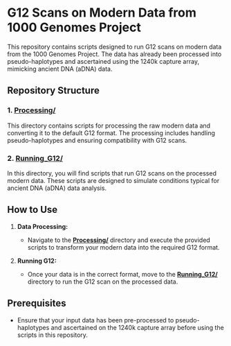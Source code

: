# G12 Scans on Modern Data from 1000 Genomes Project

This repository contains scripts designed to run G12 scans on modern data from the 1000 Genomes Project. The data has already been processed into pseudo-haplotypes and ascertained using the 1240k capture array, mimicking ancient DNA (aDNA) data.

## Repository Structure

### 1. [**Processing/**](Processing/)
This directory contains scripts for processing the raw modern data and converting it to the default G12 format. The processing includes handling pseudo-haplotypes and ensuring compatibility with G12 scans.

### 2. [**Running_G12/**](Running_G12/)
In this directory, you will find scripts that run G12 scans on the processed modern data. These scripts are designed to simulate conditions typical for ancient DNA (aDNA) data analysis.

## How to Use

1. **Data Processing:**
   - Navigate to the [**Processing/**](Processing/) directory and execute the provided scripts to transform your modern data into the required G12 format.

2. **Running G12:**
   - Once your data is in the correct format, move to the [**Running_G12/**](Running_G12/) directory to run the G12 scan on the processed data.

## Prerequisites

- Ensure that your input data has been pre-processed to pseudo-haplotypes and ascertained on the 1240k capture array before using the scripts in this repository.
